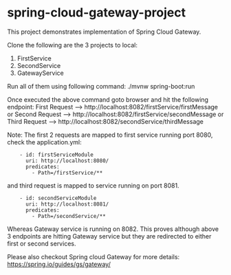 # spring-cloud-gateway-project
This project demonstrates implementation of Spring Cloud Gateway.

Clone the following are the 3 projects to local:
1. FirstService
2. SecondService
3. GatewayService

Run all of them using following command:
./mvnw spring-boot:run

Once executed the above command goto browser and hit the following endpoint:
First Request --> http://localhost:8082/firstService/firstMessage
or
Second Request --> http://localhost:8082/firstService/secondMessage
or
Third Request --> http://localhost:8082/secondService/thirdMessage

Note: The first 2 requests are mapped to first service running port 8080, check the application.yml:

        - id: firstServiceModule
          uri: http://localhost:8080/
          predicates:
            - Path=/firstService/**
           
and third request is mapped to service running on port 8081. 

        - id: secondServiceModule
          uri: http://localhost:8081/
          predicates:
            - Path=/secondService/**
            
Whereas Gateway service is running on 8082. This proves although above 3 endpoints are hitting Gateway service but they are redirected to either first or second services.

Please also checkout Spring cloud Gateway for more details:
https://spring.io/guides/gs/gateway/
